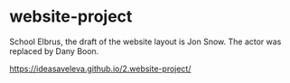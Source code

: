 # website-project
School Elbrus, the draft of the website layout is Jon Snow. The actor was replaced by Dany Boon. <br>

https://ideasaveleva.github.io/2.website-project/

